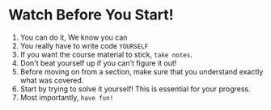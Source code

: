 # Watch Before You Start!

1. You can do it, We know you can
2. You really have to write code `YOURSELF`
3. If you want the course material to stick, `take notes`.
4. Don't beat yourself up if you can't figure it out!
5. Before moving on from a section, make sure that you understand exactly what was covered.
6. Start by trying to solve it yourself! This is essential for your progress.
7. Most importantly, `have fun!`
